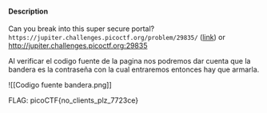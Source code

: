 
#### Description

Can you break into this super secure portal? `https://jupiter.challenges.picoctf.org/problem/29835/` ([link](https://jupiter.challenges.picoctf.org/problem/29835/)) or http://jupiter.challenges.picoctf.org:29835

Al verificar el codigo fuente de la pagina nos podremos dar cuenta que la bandera es la contraseña con la cual entraremos entonces hay que armarla.

![[Codigo fuente bandera.png]]

FLAG:
picoCTF{no_clients_plz_7723ce}